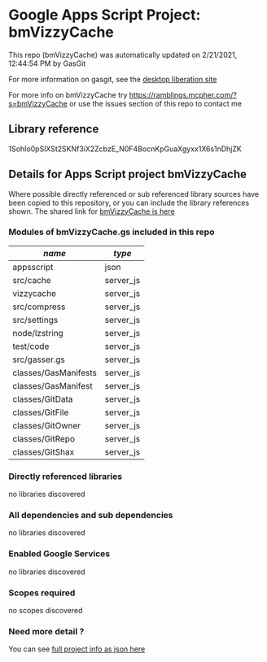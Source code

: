 # Google Apps Script Project: bmVizzyCache
This repo (bmVizzyCache) was automatically updated on 2/21/2021, 12:44:54 PM by GasGit

For more information on gasgit, see the [desktop liberation site](https://ramblings.mcpher.com/drive-sdk-and-github/migrategasgit/ "desktop liberation")

For more info on bmVizzyCache try https://ramblings.mcpher.com/?s=bmVizzyCache or use the issues section of this repo to contact me
## Library reference
1SohIo0pSlXSt2SKNf3iX2ZcbzE_N0F4BocnKpGuaXgyxx1X6s1nDhjZK


## Details for Apps Script project bmVizzyCache
Where possible directly referenced or sub referenced library sources have been copied to this repository, or you can include the library references shown. 
The shared link for [bmVizzyCache is here](https://script.google.com/d/1SohIo0pSlXSt2SKNf3iX2ZcbzE_N0F4BocnKpGuaXgyxx1X6s1nDhjZK/edit?usp=sharing "open in the GAS IDE")

### Modules of bmVizzyCache.gs included in this repo
*name*|*type*
--- | --- 
appsscript| json
src/cache| server_js
vizzycache| server_js
src/compress| server_js
src/settings| server_js
node/lzstring| server_js
test/code| server_js
src/gasser.gs| server_js
classes/GasManifests| server_js
classes/GasManifest| server_js
classes/GitData| server_js
classes/GitFile| server_js
classes/GitOwner| server_js
classes/GitRepo| server_js
classes/GitShax| server_js
### Directly referenced libraries
no libraries discovered
### All dependencies and sub dependencies
no libraries discovered
### Enabled Google Services
no libraries discovered
### Scopes required
no scopes discovered
### Need more detail ?
You can see [full project info as json here](info.json)
